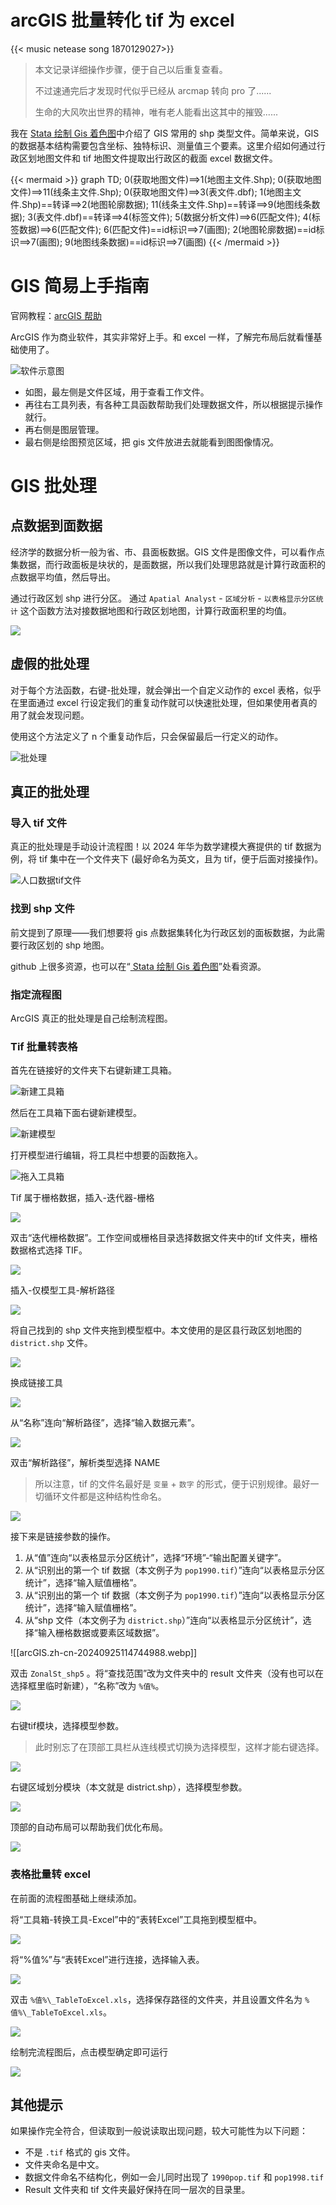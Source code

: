 #  arcGIS 批量转化 tif 为 excel

{{< music netease song 1870129027>}} 

>本文记录详细操作步骤，便于自己以后重复查看。
>
>不过速通完后才发现时代似乎已经从 arcmap 转向 pro 了......
>
>生命的大风吹出世界的精神，唯有老人能看出这其中的摧毁......

我在 [ Stata 绘制 Gis 着色图](https://blog.huaxiangshan.com/zh-cn/posts/statagis/)中介绍了 GIS 常用的 shp 类型文件。简单来说，GIS 的数据基本结构需要包含坐标、独特标识、测量值三个要素。这里介绍如何通过行政区划地图文件和 tif 地图文件提取出行政区的截面 excel 数据文件。

{{< mermaid >}}
graph TD; 
0(获取地图文件)==>1(地图主文件.Shp); 
0(获取地图文件)==>11(线条主文件.Shp);
0(获取地图文件)==>3(表文件.dbf); 
1(地图主文件.Shp)==转译==>2(地图轮廓数据);
11(线条主文件.Shp)==转译==>9(地图线条数据);
3(表文件.dbf)==转译==>4(标签文件); 
5(数据分析文件)==>6(匹配文件); 
4(标签数据)==>6(匹配文件); 6(匹配文件)==id标识==>7(画图); 
2(地图轮廓数据)==id标识==>7(画图); 
9(地图线条数据)==id标识==>7(画图)
{{< /mermaid >}} 



# GIS 简易上手指南

官网教程：[arcGIS 帮助](https://pro.arcgis.com/zh-cn/pro-app/latest/help/main/welcome-to-the-arcgis-pro-app-help.htm)

ArcGIS 作为商业软件，其实非常好上手。和 excel 一样，了解完布局后就看懂基础使用了。

![软件示意图](/img/arcGIS.zh-cn-20240923153250443.webp)

- 如图，最左侧是文件区域，用于查看工作文件。
- 再往右工具列表，有各种工具函数帮助我们处理数据文件，所以根据提示操作就行。
- 再右侧是图层管理。
- 最右侧是绘图预览区域，把 gis 文件放进去就能看到图图像情况。

# GIS 批处理

## 点数据到面数据

经济学的数据分析一般为省、市、县面板数据。GIS 文件是图像文件，可以看作点集数据，而行政面板是块状的，是面数据，所以我们处理思路就是计算行政面积的点数据平均值，然后导出。

通过行政区划 shp 进行分区。
通过 `Apatial Analyst` - `区域分析` - `以表格显示分区统计` 这个函数方法对接数据地图和行政区划地图，计算行政面积里的均值。

![](/img/arcGIS.zh-cn-20240923154317568.webp)


## 虚假的批处理

对于每个方法函数，右键-批处理，就会弹出一个自定义动作的 excel 表格，似乎在里面通过 excel 行设定我们的重复动作就可以快速批处理，但如果使用者真的用了就会发现问题。

使用这个方法定义了 n 个重复动作后，只会保留最后一行定义的动作。

![批处理](/img/arcGIS.zh-cn-20240923155140485.webp)

## 真正的批处理

### 导入 tif 文件

真正的批处理是手动设计流程图！以 2024 年华为数学建模大赛提供的 tif 数据为例，将 tif 集中在一个文件夹下 (最好命名为英文，且为 tif，便于后面对接操作)。

![人口数据tif文件](/img/arcGIS.zh-cn-20240925111328464.webp)

### 找到 shp 文件

前文提到了原理——我们想要将 gis 点数据集转化为行政区划的面板数据，为此需要行政区划的 shp 地图。

github 上很多资源，也可以在“[ Stata 绘制 Gis 着色图](https://blog.huaxiangshan.com/zh-cn/posts/statagis/)”处看资源。

### 指定流程图

ArcGIS 真正的批处理是自己绘制流程图。

### Tif 批量转表格

首先在链接好的文件夹下右键新建工具箱。

![新建工具箱](/img/arcGIS.zh-cn-20240925112642775.webp)

然后在工具箱下面右键新建模型。

![新建模型](/img/arcGIS.zh-cn-20240925112729074.webp)

打开模型进行编辑，将工具栏中想要的函数拖入。

![拖入工具箱](/img/arcGIS.zh-cn-20240925113051718.webp)

Tif 属于栅格数据，插入-迭代器-栅格

![](/img/arcGIS.zh-cn-20240925113609908.webp)

双击“迭代栅格数据”。工作空间或栅格目录选择数据文件夹中的tif 文件夹，栅格数据格式选择 TIF。

![](/img/arcGIS.zh-cn-20240925113808126.webp)

插入-仅模型工具-解析路径

![](/img/arcGIS.zh-cn-20240925113904528.webp)

将自己找到的 shp 文件夹拖到模型框中。本文使用的是区县行政区划地图的 `district.shp` 文件。

![](/img/arcGIS.zh-cn-20240925114033696.webp)

换成链接工具

![](/img/arcGIS.zh-cn-20240925114207152.webp)

从“名称”连向“解析路径”，选择“输入数据元素”。

![](/img/arcGIS.zh-cn-20240925114320208.webp)

双击“解析路径”，解析类型选择 NAME

>所以注意，tif 的文件名最好是 `变量` + `数字` 的形式，便于识别规律。最好一切循环文件都是这种结构性命名。

![](/img/arcGIS.zh-cn-20240925114530352.webp)

接下来是链接参数的操作。

1. 从“值”连向“以表格显示分区统计”，选择“环境”-“输出配置关键字”。
2. 从“识别出的第一个 tif 数据（本文例子为 `pop1990.tif`）”连向“以表格显示分区统计”，选择“输入赋值栅格”。
2. 从“识别出的第一个 tif 数据（本文例子为 `pop1990.tif`）”连向“以表格显示分区统计”，选择“输入赋值栅格”。
3. 从“shp 文件（本文例子为 `district.shp`）”连向“以表格显示分区统计”，选择“输入栅格数据或要素区域数据”。

![[arcGIS.zh-cn-20240925114744988.webp]]

双击 `ZonalSt_shp5` 。将“查找范围”改为文件夹中的 result 文件夹（没有也可以在选择框里临时新建），“名称”改为 `%值%`。

![](/img/arcGIS.zh-cn-20240925115208041.webp)

右键tif模块，选择模型参数。

>此时别忘了在顶部工具栏从连线模式切换为选择模型，这样才能右键选择。

![](/img/arcGIS.zh-cn-20240925115531431.webp)

右键区域划分模块（本文就是 district.shp），选择模型参数。

![](/img/arcGIS.zh-cn-20240925115734046.webp)

顶部的自动布局可以帮助我们优化布局。

![](/img/arcGIS.zh-cn-20240925115801305.webp)
### 表格批量转 excel

在前面的流程图基础上继续添加。

将“工具箱-转换工具-Excel”中的“表转Excel”工具拖到模型框中。

![](/img/arcGIS.zh-cn-20240925115924493.webp)

将“%值%”与“表转Excel”进行连接，选择输入表。

![](/img/arcGIS.zh-cn-20240925120016912.webp)

双击 `%值%\_TableToExcel.xls`，选择保存路径的文件夹，并且设置文件名为 `%值%\_TableToExcel.xls`。

![](/img/arcGIS.zh-cn-20240925120246941.webp)

绘制完流程图后，点击模型确定即可运行

![](/img/arcGIS.zh-cn-20240925120948913.webp)

## 其他提示

如果操作完全符合，但读取到一般说读取出现问题，较大可能性为以下问题：

- 不是 `.tif` 格式的 gis 文件。
- 文件夹命名是中文。
- 数据文件命名不结构化，例如一会儿同时出现了 `1990pop.tif` 和 `pop1998.tif`
- Result 文件夹和 tif 文件夹最好保持在同一层次的目录里。

